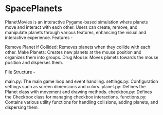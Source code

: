 # SpacePlanets
PlanetMovies is an interactive Pygame-based simulation where planets move and interact with each other. Users can create, remove, and manipulate planets through various features, enhancing the visual and interactive experience.
Features - 

Remove Planet If Collided: Removes planets when they collide with each other.
Make Planets: Creates new planets at the mouse position and organizes them into groups.
Drug Mouse: Moves planets towards the mouse position and disperses them.

File Structure -

main.py: The main game loop and event handling.
settings.py: Configuration settings such as screen dimensions and colors.
planet.py: Defines the Planet class with movement and drawing methods.
checkbox.py: Defines the Checkbox class for managing checkbox interactions.
functions.py: Contains various utility functions for handling collisions, adding planets, and dispersing them.
